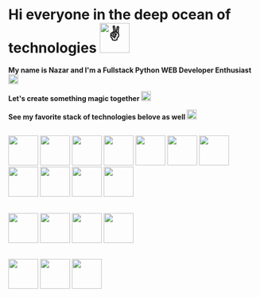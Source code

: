  

# Hi everyone in the deep ocean of technologies<picture> <source srcset="https://fonts.gstatic.com/s/e/notoemoji/latest/270c_fe0f/512.webp" type="image/webp">  <img src="https://fonts.gstatic.com/s/e/notoemoji/latest/270c_fe0f/512.gif" alt="✌" width="60" height="60"> </picture>

 **My name is Nazar and I'm a Fullstack Python WEB Developer Enthusiast <picture> <source srcset="https://fonts.gstatic.com/s/e/notoemoji/latest/1f40d/512.webp" type="image/webp"> <img src="https://fonts.gstatic.com/s/e/notoemoji/latest/1f40d/512.gif" alt="🐍" width="20" height="20"> </picture>**

**Let's create something magic together <picture> <source srcset="https://fonts.gstatic.com/s/e/notoemoji/latest/1f52e/512.webp" type="image/webp"> <img src="https://fonts.gstatic.com/s/e/notoemoji/latest/1f52e/512.gif" alt="🔮" width="20" height="20"> </picture>** 

**See my favorite stack of technologies belove as well <picture> <source srcset="https://fonts.gstatic.com/s/e/notoemoji/latest/1f393/512.webp" type="image/webp"> <img src="https://fonts.gstatic.com/s/e/notoemoji/latest/1f393/512.gif" alt="🎓" width="20" height="20"> </picture>**

##

<img src="https://cdn.jsdelivr.net/gh/devicons/devicon@latest/icons/python/python-original-wordmark.svg" style="width:60px" /> <img src="https://cdn.jsdelivr.net/gh/devicons/devicon@latest/icons/django/django-plain.svg" style="width:60px" /> <img src="https://cdn.jsdelivr.net/gh/devicons/devicon@latest/icons/html5/html5-original-wordmark.svg" style="width:60px"/> <img src="https://cdn.jsdelivr.net/gh/devicons/devicon@latest/icons/css3/css3-original-wordmark.svg" style="width:60px" /> <img src="https://cdn.jsdelivr.net/gh/devicons/devicon@latest/icons/sass/sass-original.svg" style="width:60px" /> <img src="https://cdn.jsdelivr.net/gh/devicons/devicon@latest/icons/bootstrap/bootstrap-original-wordmark.svg" style="width:60px"/> <img src="https://cdn.jsdelivr.net/gh/devicons/devicon@latest/icons/foundation/foundation-original.svg" style="width:60px"/> <img src="https://cdn.jsdelivr.net/gh/devicons/devicon@latest/icons/javascript/javascript-original.svg" style="width:60px"/>
<img src="https://cdn.jsdelivr.net/gh/devicons/devicon@latest/icons/nodejs/nodejs-original-wordmark.svg" style="width:60px"/> <img src="https://cdn.jsdelivr.net/gh/devicons/devicon@latest/icons/pypi/pypi-original-wordmark.svg" style="width:60px" />
<img src="https://cdn.jsdelivr.net/gh/devicons/devicon@latest/icons/npm/npm-original-wordmark.svg" style="width:60px"/>                     
##
<img src="https://cdn.jsdelivr.net/gh/devicons/devicon@latest/icons/heroku/heroku-original-wordmark.svg" style="width:60px"/> <img src="https://cdn.jsdelivr.net/gh/devicons/devicon@latest/icons/amazonwebservices/amazonwebservices-original-wordmark.svg" style="width:60px" /> <img src="https://cdn.jsdelivr.net/gh/devicons/devicon@latest/icons/postgresql/postgresql-original-wordmark.svg" style="width:60px"/> <img src="https://cdn.jsdelivr.net/gh/devicons/devicon@latest/icons/sqlite/sqlite-original.svg" style="width:60px"/>
##
<img src="https://cdn.jsdelivr.net/gh/devicons/devicon@latest/icons/git/git-original-wordmark.svg" style="width:60px" /> <img src="https://cdn.jsdelivr.net/gh/devicons/devicon@latest/icons/github/github-original.svg" style="width:60px"/>
<img src="https://cdn.jsdelivr.net/gh/devicons/devicon@latest/icons/pytest/pytest-original.svg" style="width:60px"/>
                   
          
          
          
          
          
          
                   
          

<!--
**Nazar-Pichak/Nazar-Pichak** is a ✨ _special_ ✨ repository because its `README.md` (this file) appears on your GitHub profile.

Here are some ideas to get you started:

- 🔭 I’m currently working on ...
- 🌱 I’m currently learning ...
- 👯 I’m looking to collaborate on ...
- 🤔 I’m looking for help with ...
- 💬 Ask me about ...
- 📫 How to reach me: ...
- 😄 Pronouns: ...
- ⚡ Fun fact: ...
-->
